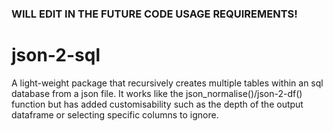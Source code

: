 ### WILL EDIT IN THE FUTURE CODE USAGE REQUIREMENTS!
# json-2-sql
A light-weight package that recursively creates multiple tables within an sql database from a json file. It works like the json_normalise()/json-2-df() function but has added customisability such as the depth of the output dataframe or selecting specific columns to ignore.
